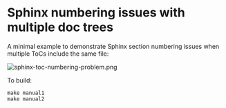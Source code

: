 # Sphinx numbering issues with multiple doc trees

A minimal example to demonstrate Sphinx section numbering issues when multiple ToCs include the same file:

![sphinx-toc-numbering-problem.png](sphinx-toc-numbering-problem.png)

To build:

`make manual1`  
`make manual2`